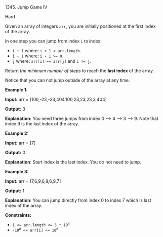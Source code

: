 1345\. Jump Game IV

Hard

Given an array of integers `arr`, you are initially positioned at the first index of the array.

In one step you can jump from index `i` to index:

*   `i + 1` where: `i + 1 < arr.length`.
*   `i - 1` where: `i - 1 >= 0`.
*   `j` where: `arr[i] == arr[j]` and `i != j`.

Return _the minimum number of steps_ to reach the **last index** of the array.

Notice that you can not jump outside of the array at any time.

**Example 1:**

**Input:** arr = [100,-23,-23,404,100,23,23,23,3,404]

**Output:** 3

**Explanation:** You need three jumps from index 0 --> 4 --> 3 --> 9. Note that index 9 is the last index of the array.

**Example 2:**

**Input:** arr = [7]

**Output:** 0

**Explanation:** Start index is the last index. You do not need to jump.

**Example 3:**

**Input:** arr = [7,6,9,6,9,6,9,7]

**Output:** 1

**Explanation:** You can jump directly from index 0 to index 7 which is last index of the array.

**Constraints:**

*   <code>1 <= arr.length <= 5 * 10<sup>4</sup></code>
*   <code>-10<sup>8</sup> <= arr[i] <= 10<sup>8</sup></code>